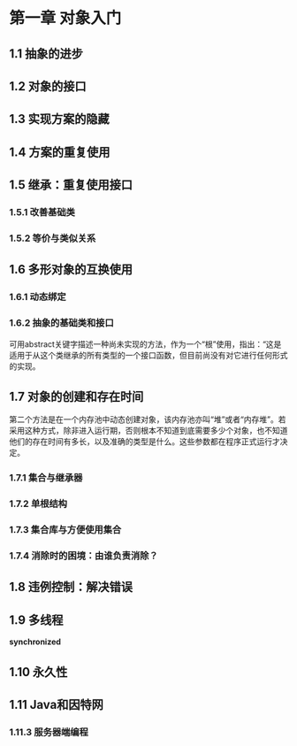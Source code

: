 # 第一章 对象入门 #

## 1.1 抽象的进步 ##

## 1.2 对象的接口 ##

## 1.3 实现方案的隐藏 ##

## 1.4 方案的重复使用 ##

## 1.5 继承：重复使用接口 ##

### 1.5.1 改善基础类 ###

### 1.5.2 等价与类似关系 ###


## 1.6 多形对象的互换使用 ##
### 1.6.1 动态绑定 ###

### 1.6.2 抽象的基础类和接口 ###
可用abstract关键字描述一种尚未实现的方法，作为一个“根”使用，指出：“这是适用于从这个类继承的所有类型的一个接口函数，但目前尚没有对它进行任何形式的实现。
## 1.7 对象的创建和存在时间 ##
第二个方法是在一个内存池中动态创建对象，该内存池亦叫“堆”或者“内存堆”。若采用这种方式，除非进入运行期，否则根本不知道到底需要多少个对象，也不知道他们的存在时间有多长，以及准确的类型是什么。这些参数都在程序正式运行才决定。

### 1.7.1 集合与继承器 ###

### 1.7.2 单根结构 ###

### 1.7.3 集合库与方便使用集合 ###

### 1.7.4 消除时的困境：由谁负责消除？ ###

## 1.8 违例控制：解决错误 ##

## 1.9 多线程 ##
**synchronized**

## 1.10 永久性 ##

## 1.11 Java和因特网 ##

### 1.11.3 服务器端编程 ###

